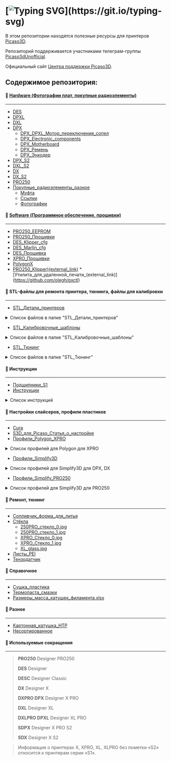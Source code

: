 # [![Typing SVG](https://readme-typing-svg.herokuapp.com?font=Fira+Code&size=36&pause=1000&color=59A6FE&repeat=false&width=435&lines=%D0%9F%D1%80%D0%B8%D0%B2%D0%B5%D1%82%2C+%25username%25!)](https://git.io/typing-svg)

В этом репозитории находятся полезные ресурсы для принтеров [Picaso3D](https://picaso-3d.ru/ru/techsupport/).

Репозиторий поддерживается участниками телеграм-группы [Picaso3dUnofficial](https://t.me/Picaso3dUnofficial).

Официальный сайт [Центра поддержки Picaso3D](http://helpcenter.picaso-3d.ru/).

## Содержимое репозитория:
#### :large_blue_circle: [Hardware (Фотографии плат, покупные радиоэлементы)](./Hardware)
---
  * [DES](./Hardware/DES_Hardware)
  * [DPXL](./Hardware/DPXL_Hardware)
  * [DXL](./Hardware/DXL_Hardware)
  * [DPX](./Hardware/DPX_Hardware)
    * [DPX_DPXL_Мотор_переключения_сопел](./Hardware/DPX_Hardware/DPX_DPXL_Мотор_переключения_сопел)
    * [DPX_Electronic_components](./Hardware/DPX_Hardware/DPX_Electronic_components)
    * [DPX_Motherboard](./Hardware/DPX_Hardware/DPX_Motherboard)
    * [DPX_Ремень](./Hardware/DPX_Hardware/DPX_Ремень)
    * [DPX_Энкодер](./Hardware/DPX_Hardware/DPX_Энкодер)
  * [DPX_S2](./Hardware/DPX_S2_Hardware)
  * [DXL_S2](./Hardware/DXL_S2_Hardware)
  * [DX](./Hardware/DX_Hardware)
  * [DX_S2](./Hardware/DX_S2_Hardware)
  * [PRO250](./Hardware/PRO250_Hardware)
 * [Покупные_радиоэлементы_разное](./Hardware/Покупные_радиоэлементы_разное)
    * [Муфта](./Hardware/Покупные_радиоэлементы_разное/Муфта)
    * [Ссылки](./Hardware/Покупные_радиоэлементы_разное/Ссылки)
    * [Фотографии](./Hardware/Покупные_радиоэлементы_разное/Фотографии)

#### :large_blue_circle: [Software (Программное обеспечение, прошивки)](./Software)
---
  * [PRO250_EEPROM](./Software/PRO250_EEPROM_(uc))
  * [PRO250_Прошивки](./Software/PRO250_Прошивки)
  * [DES_Klipper_cfg](./Software/DES_Klipper_cfg)
  * [DES_Marlin_cfg](./Software/DES_Marlin_cfg)
  * [DES_Прошивка](./Software/DES_Прошивка)
  * [XPRO_Прошивки](./Software/XPRO_Прошивки)
  * [PolygonX](./Software/PolygonX)
  * [PRO250_Klipper)(external_link)](https://github.com/Octopusmode/pro250)
  *[Утилита_для_удаленной_печати_(external_link)] (https://github.com/olegh/pxctl) 

#### :large_blue_circle: STL-файлы для ремонта принтера, тюнинга, файлы для калибровки
---
  * [STL_Детали_принтеров](./STL_Детали_принтеров)
<details>
<summary> Список файлов в папке "STL_Детали_принтеров" </summary>
 
   * [PRO250](./STL_Детали_принтеров/PRO250)
     * [PRO250_HolderUpgrade](./STL_Детали_принтеров/PRO250/PRO250_HolderUpgrade)
     * [PRO250_Filament_Feeder](./STL_Детали_принтеров/PRO250/PRO250_Filament_Feeder.stl)
     * [PRO250_Y_endstop](./STL_Детали_принтеров/PRO250/PRO250_Y_endstop.stl)
     * [PRO250_Y_Shaft_holder](./STL_Детали_принтеров/PRO250/PRO250_Y_Shaft_holder.stl)
     * [PRO250_Кронштейн](./STL_Детали_принтеров/PRO250/PRO250_Кронштейн.stl)
     * [PRO250_Крутилка_стола](./STL_Детали_принтеров/PRO250/PRO250_Крутилка_стола.stl)
     * [PRO250_Сборка_головы](./STL_Детали_принтеров/PRO250/PRO250_Сборка_головы.stp)
     * [PRO250_Центральная_шестерня.pdf](./STL_Детали_принтеров/PRO250/PRO250_Центральная_шестерня.pdf)
     * [DPS_004.10.08_Филамент](./STL_Детали_принтеров/PRO250/DPS_004.10.08_Филамент.stl)
     * [Держатель_очистителя_PRO250_под_очиститель_X_PRO_repaired_fixed](./STL_Детали_принтеров/PRO250/Держатель_очистителя_PRO250_под_очиститель_X_PRO_repaired_fixed.stl)
     * [Контейнер_под_держатель_чистика](./STL_Детали_принтеров/PRO250/Контейнер_под_держатель_чистика.stl)
     * [Упор_концевика](./STL_Детали_принтеров/PRO250/Упор_концевика.stl)
     * [Шайба_двигателя_переключения_сопел](./STL_Детали_принтеров/PRO250/Шайба_двигателя_переключения_сопел.stl)
  * [Designer](./STL_Детали_принтеров/Designer)
  * [DES_Кронштейн](./STL_Детали_принтеров/DES_Кронштейн.stl)
  * [DES_Проставка_экструдер](./STL_Детали_принтеров/DES_Проставка_экструдер.stl)
  * [DESС_00.00.03_Петля_верхняя_скрытая](./STL_Детали_принтеров/DESС_00.00.03_Петля_верхняя_скрытая.stl)
  * [DESС_00.00.04_Петля_нижняя_скрытая](./STL_Детали_принтеров/DESС_00.00.04_Петля_нижняя_скрытая.stl)
  * [DESС_00.00.06_Петля_средняя_скрытая](./STL_Детали_принтеров/DESС_00.00.06_Петля_средняя_скрытая.stl)
  * [DPS_004.10.08_Филамент](./STL_Детали_принтеров/DPS_004.10.08_Филамент.stl)
  * [DPS_004.10.09_Держатель_трубок](./STL_Детали_принтеров/DPS_004.10.09_Держатель_трубок.stl)
  * [DPS_01.00.14_Левый_зажим_эксцентрик](./STL_Детали_принтеров/DPS_01.00.14_Левый_зажим_эксцентрик.stl)
  * [DPS_01.00.14_Правый_зажим_эксцентрик.](./STL_Детали_принтеров/DPS_01.00.14_Правый_зажим_эксцентрик.stl)
  * [DPS_02.00.02_01_Стойка_для_валов_XY](./STL_Детали_принтеров/DPS_02.00.02_01_Стойка_для_валов_XY.stl)
  * [DPS_02.00.08.01_Держатель_трубки](./STL_Детали_принтеров/DPS_02.00.08.01_Держатель_трубки.stl)
  * [DPS_02.00.08_01_Держатель_трубки_](./STL_Детали_принтеров/DPS_02.00.08_01_Держатель_трубки_.stl)
  * [DPS_02.00.09_Держатель_чистика](./STL_Детали_принтеров/DPS_02.00.09_Держатель_чистика.stl)
  * [DEX_Фиксатор_трубки_подачи_пластика](./STL_Детали_принтеров/DEX_Фиксатор_трубки_подачи_пластика.stl)  
  * [DPX_00.00.05_Держатель_катушки](./STL_Детали_принтеров/DPX_00.00.05_Держатель_катушки.stl)
  * [DPX_02.00.02_Держатель_роликов_левый](./STL_Детали_принтеров/DPX_02.00.02_Держатель_роликов_левый.stl)
  * [DPX_02.00.03_Держатель_роликов_правый](./STL_Детали_принтеров/DPX_02.00.03_Держатель_роликов_правый.stl)
  * [DPX_02.00.04_Втулка_правого_держателя](./STL_Детали_принтеров/DPX_02.00.04_Втулка_правого_держателя.stl)
  * [DPX_02.00.05_Втулка_дистанционная_new](./STL_Детали_принтеров/DPX_02.00.05_Втулка_дистанционная_new.stl)
  * [DPX_02.00.16_Держатель_чистика_V1](./STL_Детали_принтеров/DPX_02.00.16_Держатель_чистика_V1.stl)
  * [DPX_04.00.03_Крутилка](./STL_Детали_принтеров/DPX_04.00.03_Крутилка.stl)
  * [DPX_Держатель_пружины](./STL_Детали_принтеров/DPX_Держатель_пружины.stl)
  * [DPX_Держатель_трубки_v1](./STL_Детали_принтеров/DPX_Держатель_трубки_v1.stl)
  * [DPX_Фиксатор_трубок_подачи_пластика](./STL_Детали_принтеров/DPX_Фиксатор_трубок_подачи_пластика.stl)
  * [DPX_Чистик](./STL_Детали_принтеров/DPX_Чистик.stl)
  * [DPX_Блоки_энкодеров_S1_S2](./STL_Детали_принтеров/DPX_Блоки_энкодеров_S1_S2)
  * [DXL_DPXL_Боковой_фиксатор_трубки_подачи_пластика](./STL_Детали_принтеров/DXL_DPXL_Боковой_фиксатор_трубки_подачи_пластика.stl)
  * [DXL_Воздуховод](./STL_Детали_принтеров/DXL_Воздуховод.stl)
  * [DXL_Воздуховод_short](./STL_Детали_принтеров/DXL_Воздуховод_short.stl)
  * [DXL_Заглушка](./STL_Детали_принтеров/DXL_Заглушка.stl)
  * [DXL_Фиксатор_винта_М4](./STL_Детали_принтеров/DXL_Фиксатор_винта_М4.stl)
  * [DXL_Блок_энкодера](./STL_Детали_принтеров/DXL_Блок_энкодера)
  * [DPXL_Фиксатор_прижимного_винта_М4.](./STL_Детали_принтеров/DPXL_Фиксатор_прижимного_винта_М4.stl)
  * [DX_02.00.09_Держатель_чистика.](./STL_Детали_принтеров/DX_02.00.09_Держатель_чистика.stl)
  * [DX_radfan_v1.0](./STL_Детали_принтеров/DX_radfan_v1.0.stl)
  * [DX_Держатель_прижимной_пружины](./STL_Детали_принтеров/DX_Держатель_прижимной_пружины.stl)
  * [DX_Держатель_пружины](./STL_Детали_принтеров/DX_Держатель_пружины.stl)
  * [DX_Блок_энкодера_Корпус](./STL_Детали_принтеров/DX_Блок_энкодера_Корпус)
  * [DX_Проставка_радиатора](./STL_Детали_принтеров/DX_Проставка_радиатора)
  * [DX_DPX_Рычаг_диска_энкодера](./STL_Детали_принтеров/DX_DPX_Рычаг_диска_энкодера.stl)
  * [SDX_Направляющая_пластика](./STL_Детали_принтеров/SDX_Направляющая_пластика.stl)
  * [SDPX_Корпус_блока_энкодеров](./STL_Детали_принтеров/SDPX_Корпус_блока_энкодеров.stl)
  * [Воздуховод](./STL_Детали_принтеров/Воздуховод.stl)
  * [Деталь_филамента](./STL_Детали_принтеров/Деталь_филамента.stl)
  * [Кронштейн_для_кабель_канала](./STL_Детали_принтеров/Кронштейн_для_кабель_канала.stl)
  * [Петля_в_сборе](./STL_Детали_принтеров/Петля_в_сборе.stl)
  * [Сухари](./STL_Детали_принтеров/Сухари)
  * [Шайба_двигателя_переключения_сопел](./STL_Детали_принтеров/Шайба_двигателя_переключения_сопел.stl)
  * [Шайба_двигателя_переключения_сопел](./STL_Детали_принтеров/Шайба_двигателя_переключения_сопел) 
</details>

  * [STL_Калибровочные_шаблоны](./STL_Калибровочные_шаблоны)

<details>
<summary> Список файлов в папке "STL_Калибровочные_шаблоны" </summary>
 
  * [PRO250_Сведение_сопел](./STL_Калибровочные_шаблоны/PRO250_Сведение_сопел)
  * [PRO250_Тест_ремней](./STL_Калибровочные_шаблоны/PRO250_Тест_ремней)
  * [Калибровочный_шаблон_очистителя](./STL_Калибровочные_шаблоны/Калибровочный_шаблон_очистителя.stl)
  * [Калибровочный_шаблон_очистителя_0XYn](./STL_Калибровочные_шаблоны/Калибровочный_шаблон_очистителя_0XYn.stl)
  * [Калибровочный_шаблон_очистителя_XY0.plgx](./STL_Калибровочные_шаблоны/Калибровочный_шаблон_очистителя_XY0.plgx)
  * [Настройка_прижима](./STL_Калибровочные_шаблоны/Настройка_прижима.stl)
  * [Настройка_прижима_200x200](./STL_Калибровочные_шаблоны/Настройка_прижима_200x200.stl)
  * [Настройка_прижима_куб_2х2х2](./STL_Калибровочные_шаблоны/Настройка_прижима_куб_2х2х2.stl)
  * [Настройка_прижима_ХPRO_0.25.plgx](./STL_Калибровочные_шаблоны/Настройка_прижима_ХPRO_0.25.plgx)
  * [Сведение_сопел_0.3.plgx](./STL_Калибровочные_шаблоны/Сведение_сопел_0.3.plgx)
  * [Сведение_сопел_ABS.plg](./STL_Калибровочные_шаблоны/Сведение_сопел_ABS.plg)
  * [Сведение_сопел_PLA.plg](./STL_Калибровочные_шаблоны/Сведение_сопел_PLA.plg)
  * [Сведение_сопел_грубо.plgx](./STL_Калибровочные_шаблоны/Сведение_сопел_грубо.plgx)
  * [Сведение_сопел_грубо_полный.plgx](./STL_Калибровочные_шаблоны/Сведение_сопел_грубо_полный.plgx)
  * [Сведение_сопел_кольца_0_25_0_5.plgx](./STL_Калибровочные_шаблоны/Сведение_сопел_кольца_0_25_0_5.plgx)
</details>

  * [STL_Тюнинг](./STL_Тюнинг)
<details>
<summary> Список файлов в папке "STL_Тюнинг" </summary>
 
  * [DPXL_Фиксатор_трубок_подачи_пластика](./STL_Тюнинг/DPXL_Фиксатор_трубок_подачи_пластика)
  * [DPX_Фиксатор_трубок_подачи_пластика_mod3](./STL_Тюнинг/DPX_Фиксатор_трубок_подачи_пластика_mod3)
  * [DPX_S2_Фиксатор_трубок_подачи_пластика](./STL_Тюнинг/DPX_S2_Фиксатор_трубок_подачи_пластика)
  * [DX_S2_Фиксатор_трубок_подачи_пластика](./STL_Тюнинг/DX_S2_Фиксатор_трубок_подачи_пластика)
  * [DX_Вентиляторы_обдува_детали](./STL_Тюнинг/DX_Вентиляторы_обдува_детали)
  * [DX_Фиксатор_трубок_подачи_для_Формакс](./STL_Тюнинг/DX_Фиксатор_трубок_подачи_для_Формакс)
  * [DXL_DPXL_Крепление_стекла](./STL_Тюнинг/DXL_DPXL_Крепление_стекла)
  * [DXL_DPXL_Центровщик_флешки_для_принтера](./STL_Тюнинг/DXL_DPXL_Центровщик_флешки_для_принтера.stl)
  * [DXL_Воздухоотвод_для_принтера](./STL_Тюнинг/DXL_Воздухоотвод_для_принтера.stl)
  * [Контейнеры_для_мусора](./STL_Тюнинг/Контейнеры_для_мусора)
  * [Крепление_трубки_подачи](./STL_Тюнинг/Крепление_трубки_подачи)
  * [Кронштейн_для_катушки_0](./STL_Тюнинг/Кронштейн_для_катушки_0)
  * [Кронштейн_для_катушки_1](./STL_Тюнинг/Кронштейн_для_катушки_1)
  * [Кронштейн_для_катушки_3](./STL_Тюнинг/Кронштейн_для_катушки_3)
  * [Кронштейн_для_катушки_4](./STL_Тюнинг/Кронштейн_для_катушки_4)
  * [Кронштейн_для_катушки_5](./STL_Тюнинг/Кронштейн_для_катушки_5)
  * [Фильтры_пыли](./STL_Тюнинг/Фильтры_пыли)
  * [Filament_tube_feeder](./STL_Тюнинг/Filament_tube_feeder.stl)
  * [Держатель_для_ключа_сопла](./STL_Тюнинг/Держатель_для_ключа_сопла.stl)
</details>

#### :large_blue_circle: Инструкции
---
  * [Подшипники_S1](./Подшипники_S1)
  * [Инструкции](./Инструкции)

<details>
<summary> Список инструкций </summary>
 
  * [Builder_Picaso_инструкция.pdf](./Инструкции/Builder_Picaso_инструкция.pdf)
  * [DES_PRO250_Замена_ремней](./Инструкции/DES_PRO250_Замена_ремней)
  * [DES_PRO250_Ошибка_DEF_DEF.pdf](./Инструкции/DES_PRO250_Ошибка_DEF_DEF.pdf)
  * [DES_PRO250_Почему_не_подается_пластик.pdf](./Инструкции/DES_PRO250_Почему_не_подается_пластик.pdf)
  * [DES_PRO250_Сборка_нагревателя.pdf](./Инструкции/DES_PRO250_Сборка_нагревателя.pdf)
  * [DES_Замена_роликов_швеллер.pdf](./Инструкции/DES_Замена_роликов_швеллер.pdf)
  * [DES_Прочистка_трубки_нагревательного_элемента.pdf](./Инструкции/DES_Прочистка_трубки_нагревательного_элемента.pdf)
  * [PRO250_Калибровка_сопел_совмещение.pdf](./Инструкции/PRO250_Калибровка_сопел_совмещение.pdf)
  * [PRO250_Настройка_датчика_стола.pdf](./Инструкции/PRO250_Настройка_датчика_стола.pdf)
  * [PRO250_Проверка_напряжений_на_моторах.pdf](./Инструкции/PRO250_Проверка_напряжений_на_моторах.pdf)
  * [PRO250_Прочистка_нагревателя.pdf](./Инструкции/PRO250_Прочистка_нагревателя.pdf)
  * [PRO250_Разборка_головы.pdf](./Инструкции/PRO250_Разборка_головы.pdf)
  * [PRO250_Утилита_Service_exe_Калибровка_сопел_совмещение](./Инструкции/PRO250_Утилита_Service_exe_Калибровка_сопел_совмещение)
  * [X_Диагностика_блока_энкодеров.pdf](./Инструкции/X_Диагностика_блока_энкодеров.pdf)
  * [X_XPRO_Замена_заднего_крепления_стекла_.pdf](./Инструкции/X_XPRO_Замена_заднего_крепления_стекла_.pdf)
  * [X_XPRO_Настройка_стола.docx.pdf](./Инструкции/X_XPRO_Настройка_стола.docx.pdf)
  * [XPRO_Неполный_разбор_печатающей_головы.pdf](./Инструкции/XPRO_Неполный_разбор_печатающей_головы.pdf)
  * [XPRO_Проверка_замена_роликов_и_ремней.pdf](./Инструкции/XPRO_Проверка_замена_роликов_и_ремней.pdf)
  * [XPRO_Прочистка_нагревателя.pdf](./Инструкции/XPRO_Прочистка_нагревателя.pdf)
  * [XPRO_Список_ошибок.pdf](./Инструкции/XPRO_Список_ошибок.pdf)
  * [XL_XLPRO_Настройка_ШВП.pdf](./Инструкции/XL_XLPRO_Настройка_ШВП.pdf)
  * [Инструкция_по_упаковке_принтеров.pdf](./Инструкции/Инструкция_по_упаковке_принтеров.pdf)
  * [Инструкция_ШС_Шкаф_Сушильный.pdf](./Инструкции/Инструкция_ШС_Шкаф_Сушильный.pdf)

 </details>

#### :large_blue_circle: Настройки слайсеров, профили пластиков
---
  * [Cura](./_Cura)
  * [S3D_для_Picaso_Статья_о_настройке](./_S3D_для_Picaso_Статья_о_настройке)
  * [Профили_Polygon_XPRO](./Профили_пластиков_S3D_Polygon/Профили_Polygon_XPRO)

<details>
<summary>Список профилей для Polygon для XPRO</summary>

1. ABSM_PETG
1. BESTF_ABS
1. BESTF_PLA_BLACK
1. ESUN_ABS
1. ESUN_PLA_200
1. ESUN_PLA
1. FILM_CERAMO
1. FILM_SBS
1. FLEX_HARD PprintProduct
1. NYLON_MOD_PprintProduct
1. NYLON STRONG_PP
1. PICASO_ABS
1. PICASO_HIPS
1. PICASO_PLA
1. PICASO PVA(ESUN)
1. PICASO_PVA(REC)
1. PLA_PrintProduct
1. REC_ABS
1. REC_FLEX
1. REC_HIPS
1. REC_PLA
1. TAULMAN_910
1. U3PRINT_PC
1. VOLPRINT_PLA

</details>

  * [Профили_Simplify3D](./Профили_пластиков_S3D_Polygon/Профили_Simplify3D)

<details>
<summary>Список профилей для Simplify3D для DPX, DX</summary>

1. all_profiles_DX_DXP.factory
1. Picaso_DPX_ABS-PA+HIPS_script.fff
1. Picaso_DPX_FlexHARD+PLA(F).fff
1. Picaso_DPX_F_WAX3D.fff
1. Picaso_DPX_GF4+HIPS_script.fff
1. Picaso_DPX_PETG(BF)+PLA(F).fff
1. Picaso_DPX_PETG+PLA(F)_script.fff
1. Picaso_DPX_PLA+PVA(eSUN).fff
1. Picaso_DPX_PLA+PVA(REC).fff
1. Picaso_DPX_TPU(A75)+PLA(F).fff
1. Picaso_DPX_TPU(A80)+PLA(F).fff
1. Picaso_DPX_TPU(A93)+PLA(F).fff
1. Picaso_DX_ABS_LITHOPANE.fff
1. Picaso_DX_BF_PLA.fff
1. Picaso_DX_CLOTHO-ABS-GF13.fff
1. Picaso_DX_eSUN_ePA-CF.fff
1. Picaso_DX_FD_TPU-A75.fff
1. Picaso_DX_F_ABS-PA-GF8.fff
1. Picaso_DX_F_ABS-PA.fff
1. Picaso_DX_F_ABS.fff
1. Picaso_DX_F_CERAMO.fff
1. Picaso_DX_F_GF4.fff
1. Picaso_DX_F_PA66-GF30.fff
1. Picaso_DX_F_PBT-GF30.fff
1. Picaso_DX_F_PETg.fff
1. Picaso_DX_F_PLA.fff
1. Picaso_DX_F_PP-GF30.fff
1. Picaso_DX_F_PP.fff
1. Picaso_DX_F_PRO-FLEX.fff
1. Picaso_DX_F_SBS.fff
1. Picaso_DX_F_TERMAX-GF40.fff
1. Picaso_DX_F_TITAN_ABS-GF12.fff
1. Picaso_DX_F_TPU-A80.fff
1. Picaso_DX_F_TPU-A93.fff
1. Picaso_DX_F_TPU-CF5.fff
1. Picaso_DX_F_TPU-GF10.fff
1. Picaso_DX_F_TPU-GF30.fff
1. Picaso_DX_HTP_NYLON.fff
1. Picaso_DX_IGUS_J260.fff
1. Picaso_DX_PrPr_FlexHARD.fff
1. Picaso_DX_REC_FORMAX.fff
1. Picaso_DX_REC_RUBBER.fff
1. Picaso_DX_REC_TPU-D70.fff

</details>

  * [Профили_Simplify_PRO250](./Профили_пластиков_S3D_Polygon/Профили_Simplify_PRO250)

<details>
<summary>Список профилей для Simplify3D для PRO250</summary>

1. Picaso ABS 0.8.fff
1. PICASO ABS 2 heads support dens.fff
1. Picaso Designer PRO250.fff
1. PICASO DUAL COLOR.fff
1. PRO250 ABS 0.3 color_A.fff
1. PRO250 ABS 0.3 color_B.fff
1. PRO250 ABS 1 head 0.3.fff
1. PRO250 ABS_HIPS 2hds 85dens.fff
1. PRO250 ABS_PC 0.3 1extruder.fff
1. PRO250 SBS 0.8 transparent-Bottle Small.fff
1. PRO250 SBS 0.8 transparent-Bottle.fff

</details>

#### :large_blue_circle: Ремонт, тюнинг
---
  * [Сопливчик_форма_для_литья](./Сопливчик_форма_для_литья)
  * [Стёкла](./Стёкла)
    * [250PRO_стекло_0.jpg](./Стёкла/img/250PRO_стекло_0.jpg)
    * [250PRO_стекло_1.jpg](./Стёкла/img/250PRO_стекло_1.jpg)
    * [XPRO_Стекло_0.jpg](./Стёкла/img/XPRO_Стекло_0.jpg)
    * [XPRO_Стекло_1.jpg](./Стёкла/img/XPRO_Стекло_1.jpg)
    * [XL_glass.jpg](./Стёкла/img/XL_glass.jpg)
  * [Листы_PEI](./Листы_PEI)
  * [Тензодатчик](./Тензодатчик)

#### :large_blue_circle: Справочное
---
  * [Сушка_пластика](./Сушка_пластика)
  * [Термопаста_смазки](./Термопаста_смазки) 
  * [Размеры_масса_катушек_филамента.xlsx](./Размеры_масса_катушек_филамента.xlsx)

#### :large_blue_circle: Разное
---
  * [Картонная_катушка_HTP](./Картонная_катушка_HTP)
  * [Несортированное](./Несортированное)

#### :large_blue_circle: Используемые сокращения
---
> **PRO250** Designer PRO250
> 
> **DES** Designer
> 
> **DESC** Designer Classic
> 
> **DX** Designer X
> 
> **DXPRO DPX** Designer X PRO
>
> **DXL** Designer XL
>
> **DXLPRO DPXL** Designer XL PRO
>
> **SDPX** Designer X PRO S2
>
> **SDX** Designer X S2

> Информация о принтерах X, XPRO, XL, XLPRO без пометки «S2» относится к принтерам серии «S1».
